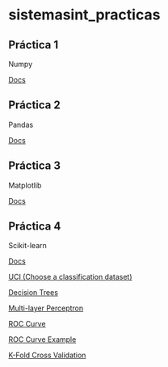# sistemasint_practicas

## Práctica 1

Numpy

[Docs](https://numpy.org/doc/stable/)

## Práctica 2

Pandas

[Docs](https://pandas.pydata.org/docs/)

## Práctica 3

Matplotlib

[Docs](https://matplotlib.org/stable/contents.html)

## Práctica 4

Scikit-learn

[Docs](https://scikit-learn.org/stable/user_guide.html)

[UCI (Choose a classification dataset)](https://archive.ics.uci.edu/)

[Decision Trees](https://scikit-learn.org/stable/modules/generated/sklearn.tree.DecisionTreeClassifier.html)

[Multi-layer Perceptron](https://scikit-learn.org/stable/modules/generated/sklearn.neural_network.MLPClassifier.html)

[ROC Curve](https://scikit-learn.org/stable/modules/generated/sklearn.metrics.roc_curve.html)

[ROC Curve Example](https://scikit-learn.org/stable/auto_examples/model_selection/plot_roc.html)

[K-Fold Cross Validation](https://scikit-learn.org/stable/modules/generated/sklearn.model_selection.KFold.html)
